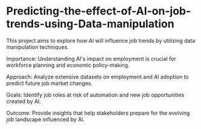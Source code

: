 # Predicting-the-effect-of-AI-on-job-trends-using-Data-manipulation
This project aims to explore how Al will influence job trends by utilizing data manipulation techniques.

Importance: Understanding Al's impact on employment is crucial for workforce planning and economic policy-making.

Approach: Analyze extensive datasets on employment and Al adoption to predict future job market changes.

Goals: Identify job roles at risk of automation and new job opportunities created by Al.

Outcome: Provide insights that help stakeholders prepare for the evolving job landscape influenced by Al.
